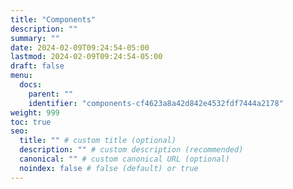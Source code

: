 ```yaml
---
title: "Components"
description: ""
summary: ""
date: 2024-02-09T09:24:54-05:00
lastmod: 2024-02-09T09:24:54-05:00
draft: false
menu:
  docs:
    parent: ""
    identifier: "components-cf4623a8a42d842e4532fdf7444a2178"
weight: 999
toc: true
seo:
  title: "" # custom title (optional)
  description: "" # custom description (recommended)
  canonical: "" # custom canonical URL (optional)
  noindex: false # false (default) or true
---
```

